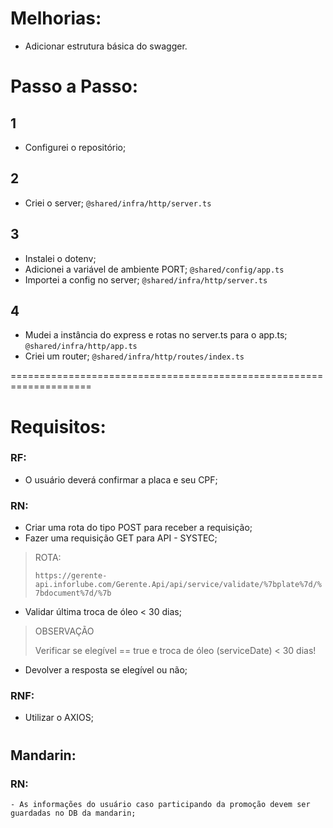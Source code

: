 # Melhorias:
- Adicionar estrutura básica do swagger.


# Passo a Passo:
## 1
  - Configurei o repositório;

## 2
  - Criei o server; `@shared/infra/http/server.ts`

## 3
  - Instalei o dotenv;
  - Adicionei a variável de ambiente PORT; `@shared/config/app.ts`
  - Importei a config no server; `@shared/infra/http/server.ts`

## 4
  - Mudei a instância do express e rotas no server.ts para o app.ts; `@shared/infra/http/app.ts`
  - Criei um router; `@shared/infra/http/routes/index.ts`

====================================================================

# Requisitos:
### RF:
  - O usuário deverá confirmar a placa e seu CPF;

### RN:
  -  Criar uma rota do tipo POST para receber a requisição;
  -  Fazer uma requisição GET para API - SYSTEC;
   >ROTA:
   >
   >`https://gerente-api.inforlube.com/Gerente.Api/api/service/validate/%7bplate%7d/%7bdocument%7d/%7b`

  -  Validar última troca de óleo < 30 dias;
   >OBSERVAÇÃO
   >
   > Verificar se elegível == true e troca de óleo (serviceDate) < 30 dias!

  -  Devolver a resposta se elegível ou não;

### RNF:
  - Utilizar o AXIOS;
#
## Mandarin:
  ### RN:
    - As informações do usuário caso participando da promoção devem ser guardadas no DB da mandarin;
